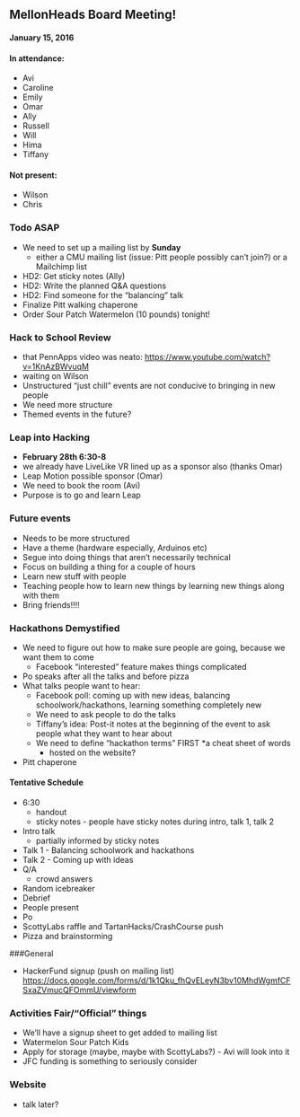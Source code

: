 ## MellonHeads Board Meeting!

#### January 15, 2016

#### In attendance:
- Avi
- Caroline
- Emily
- Omar
- Ally
- Russell
- Will
- Hima
- Tiffany

#### Not present:
- Wilson
- Chris


### Todo ASAP
- We need to set up a mailing list by **Sunday**
  * either a CMU mailing list (issue: Pitt people possibly can’t join?) or a Mailchimp list
- HD2: Get sticky notes (Ally)
- HD2: Write the planned Q&A questions
- HD2: Find someone for the “balancing” talk
- Finalize Pitt walking chaperone
- Order Sour Patch Watermelon (10 pounds) tonight!



### Hack to School Review
- that PennApps video was neato: https://www.youtube.com/watch?v=1KnAzBWvuqM 
- waiting on Wilson
- Unstructured “just chill” events are not conducive to bringing in new people
- We need more structure
- Themed events in the future?


### Leap into Hacking
- **February 28th 6:30-8**
- we already have LiveLike VR lined up as a sponsor also (thanks Omar)
- Leap Motion possible sponsor (Omar)
- We need to book the room (Avi) 
- Purpose is to go and learn Leap

### Future events
- Needs to be more structured
- Have a theme (hardware especially, Arduinos etc)
- Segue into doing things that aren’t necessarily technical
- Focus on building a thing for a couple of hours
- Learn new stuff with people
- Teaching people how to learn new things by learning new things along with them
- Bring friends!!!!


### Hackathons Demystified
- We need to figure out how to make sure people are going, because we want them to come
  * Facebook “interested” feature makes things complicated
- Po speaks after all the talks and before pizza
- What talks people want to hear:
  * Facebook poll: coming up with new ideas, balancing schoolwork/hackathons, learning something completely new
  * We need to ask people to do the talks
  * Tiffany’s idea: Post-it notes at the beginning of the event to ask people what they want to hear about
  * We need to define “hackathon terms” FIRST 
    *a cheat sheet of words
    * hosted on the website?
- Pitt chaperone
#### Tentative Schedule
* 6:30
  * handout
  * sticky notes - people have sticky notes during intro, talk 1, talk 2
* Intro talk
  * partially informed by sticky notes
* Talk 1 - Balancing schoolwork and hackathons
* Talk 2 - Coming up with ideas
* Q/A
  * crowd answers
* Random icebreaker
* Debrief
* People present
* Po
* ScottyLabs raffle and TartanHacks/CrashCourse push
* Pizza and brainstorming


###General
- HackerFund signup (push on mailing list) https://docs.google.com/forms/d/1k1Qku_fhQvELeyN3bv10MhdWgmfCFSxaZVmucQFOmmU/viewform



### Activities Fair/“Official” things
- We’ll have a signup sheet to get added to mailing list
- Watermelon Sour Patch Kids
- Apply for storage (maybe, maybe with ScottyLabs?) - Avi will look into it
- JFC funding is something to seriously consider

### Website
- talk later?

